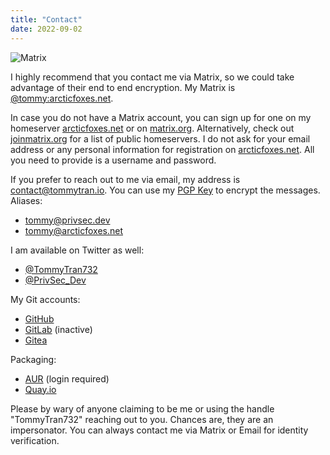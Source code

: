 ```yaml
---
title: "Contact"
date: 2022-09-02
---
```


![Matrix](/images/matrix.jpg)

I highly recommend that you contact me via Matrix, so we could take advantage of their end to end encryption. My Matrix is [@tommy:arcticfoxes.net](https://matrix.to/#/@tommy:arcticfoxes.net).

In case you do not have a Matrix account, you can sign up for one on my homeserver [arcticfoxes.net](https://arcticfoxes.net) or on [matrix.org](https://app.element.io). Alternatively, check out [joinmatrix.org](https://joinmatrix.org/servers/) for a list of public homeservers. I do not ask for your email address or any personal information for registration on [arcticfoxes.net](https://arcticfoxes.net). All you need to provide is a username and password.

If you prefer to reach out to me via email, my address is contact@tommytran.io. You can use my [PGP Key](/tommy.asc) to encrypt the messages. Aliases:

- tommy@privsec.dev
- tommy@arcticfoxes.net

I am available on Twitter as well:

- [@TommyTran732](https://twitter.com/tommytran732)
- [@PrivSec_Dev](https://twitter.com/privsec_dev)

My Git accounts:
- [GitHub](https://github.com/tommytran732)
- [GitLab](https://gitlab.com/tommytran732) (inactive)
- [Gitea](https://git.tommytran.io/tomster)

Packaging:
- [AUR](https://aur.archlinux.org/account/TommyTran732) (login required)
- [Quay.io](https://quay.io/tommytran732)

Please by wary of anyone claiming to be me or using the handle "TommyTran732" reaching out to you. Chances are, they are an impersonator. You can always contact me via Matrix or Email for identity verification.